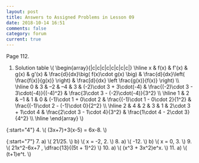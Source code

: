 ```yaml
---
layout: post
title: Answers to Assigned Problems in Lesson 09
date: 2018-10-14 16:51
comments: false
category: forum
current: true
---
```


Page 112.

1. Solution table
   \\( \begin{array}{|c|c|c|c|c|c|c|c|}
   \hline
   x & f(x) & f'(x) & g(x) & g'(x) & \frac{d}{dx}\big( f(x)\cdot g(x) \big) & \frac{d}{dx}\left( \frac{f(x)}{g(x)} \right)
   & \frac[d}{dx} \left \frac{g(x)}{f(x)} \right) \\\\ \hline
   0 & 3 & –2 & –4 & 3 & (-2)\cdot 3 + 3\cdot(-4) & \frac{(-2)\cdot 3 - 3\cdot(-4)}{(-4)^2} & \frac{3\cdot 3 -
   (-2)\cdot(-4)}{3^2} \\\\ \hline
   1 & 2 & –1 &  1 & 0 & (-1)\cdot 1 + 0\cdot 2 & \frac{(-1)\cdot 1 - 0\cdot 2}{1^2} & \frac{(-1)\cdot 2 - (-1)\cdot 0}{2^2} \\\\ \hline
   2 & 4 &  2 &  3 & 1 & 2\cdot 3 + 1\cdot 4 & \frac{2\cdot 3 - 1\cdot 4}{3^2} & \frac{1\cdot 4 - 2\cdot 3}{4^2} \\\\ \hline
   \end{array} \\)
   
{:start="4"}
4. \\( (3x+7)+3(x-5) = 6x-8. \\)

{:start="7"}
7. a) \\( 21/25. \\) b) \\( x = -2, 2. \\)
8. a) \\( -12. \\) b) \\( x = 0, 3. \\)
9. \\( 21x^2-6x+7 , \dfrac{13}{(5t + 1)^2} \\)
10. a) \\( (x^3 + 3x^2)e^x. \\)
11. a) \\( (t+1)e^t. \\)
